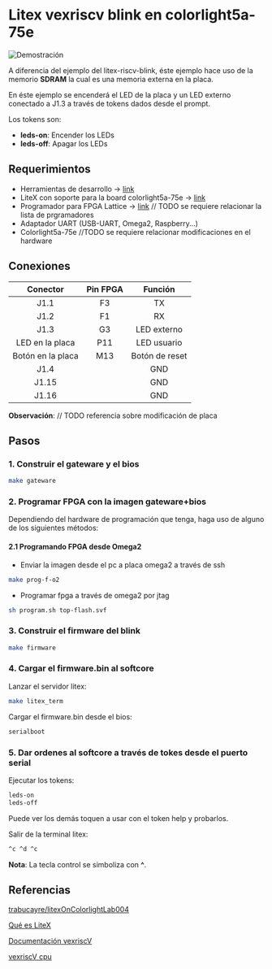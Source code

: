 # Litex vexriscv blink en colorlight5a-75e

![Demostración](./video/vexriscv-cl-5a-75e.gif)


A diferencia del ejemplo del litex-riscv-blink, éste ejemplo hace uso de la
memorio **SDRAM** la cual es una memoria externa en la placa.

En éste ejemplo se encenderá el LED de la placa y un LED externo conectado a J1.3
a través de tokens dados desde el prompt.

Los tokens son:

* **leds-on**: Encender los LEDs
* **leds-off**: Apagar los LEDs

## Requerimientos

* Herramientas de desarrollo -> [link](https://github.com/unal-digital-electronic/litex-and-softcore-projects/wiki/Herramientas-para-FPGAs-Lattice)
* LiteX con soporte para la board colorlight5a-75e -> [link](https://github.com/unal-digital-electronic/litex-and-softcore-projects/wiki/Instalaci%C3%B3n-de-Litex#litex-para-placa-colorlight-5a-75e)
* Programador para FPGA Lattice -> [link]() // TODO se requiere relacionar la lista de prgramadores
* Adaptador UART (USB-UART, Omega2, Raspberry...)
* Colorlight5a-75e //TODO se requiere relacionar modificaciones en el hardware

## Conexiones

|Conector |Pin FPGA|Función|
|:-------------:|:-------------:|:-----:|
| J1.1 | F3 |TX|
| J1.2 | F1 |RX|
| J1.3 | G3 |LED externo|
|LED en la placa| P11 |LED usuario|
|Botón en la placa| M13 |Botón de reset|
| J1.4 || GND |
| J1.15 || GND |
| J1.16 || GND |

**Observación**: // TODO referencia sobre modificación de placa

## Pasos

### 1. Construir el gateware y el bios

```bash
make gateware
```

### 2. Programar FPGA con la imagen gateware+bios

Dependiendo del hardware de programación que tenga, haga uso de alguno
de los siguientes métodos:

#### 2.1 Programando FPGA desde Omega2

* Enviar la imagen desde el pc a placa omega2 a través de ssh

```bash
make prog-f-o2
```

* Programar fpga a través de omega2 por jtag

```bash
sh program.sh top-flash.svf
```

### 3. Construir el firmware del blink

```bash
make firmware
```

### 4. Cargar el firmware.bin al softcore


Lanzar el servidor litex:

```bash
make litex_term
```

Cargar el firmware.bin desde el bios:

```bash
serialboot
```

### 5. Dar ordenes al softcore a través de tokes desde el puerto serial


Ejecutar los tokens:

```bash
leds-on
leds-off
```

Puede ver los demás toquen a usar con el token help y probarlos.

Salir de la terminal litex:

```bash
^c ^d ^c
```

**Nota**: La tecla control se simboliza con **^**.

## Referencias

[trabucayre/litexOnColorlightLab004](https://github.com/trabucayre/litexOnColorlightLab004)

[Qué es LiteX](https://github.com/timvideos/litex-buildenv/wiki/LiteX-for-Hardware-Engineers#litescope-sampler)

[Documentación vexriscV](https://github.com/SpinalHDL/VexRiscv)

[vexriscV cpu](https://tomverbeure.github.io/rtl/2018/12/06/The-VexRiscV-CPU-A-New-Way-To-Design.html#designing-a-cpu-the-traditional-way)

